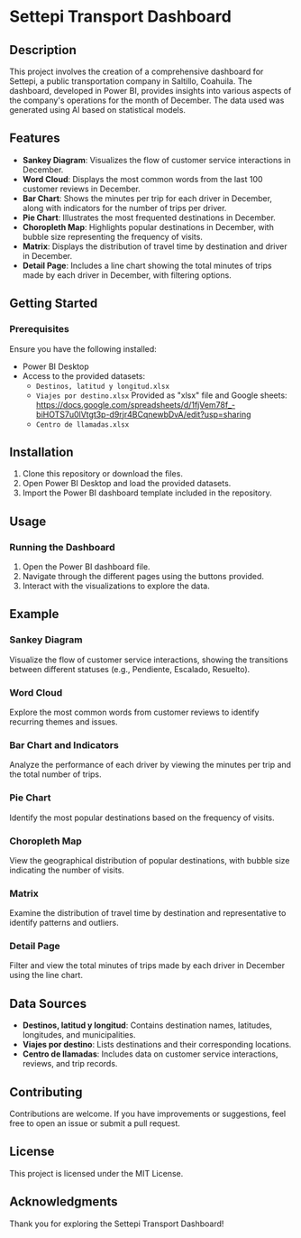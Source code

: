 # Settepi Transport Dashboard

## Description
This project involves the creation of a comprehensive dashboard for Settepi, a public transportation company in Saltillo, Coahuila. The dashboard, developed in Power BI, provides insights into various aspects of the company's operations for the month of December. The data used was generated using AI based on statistical models.

## Features
- **Sankey Diagram**: Visualizes the flow of customer service interactions in December.
- **Word Cloud**: Displays the most common words from the last 100 customer reviews in December.
- **Bar Chart**: Shows the minutes per trip for each driver in December, along with indicators for the number of trips per driver.
- **Pie Chart**: Illustrates the most frequented destinations in December.
- **Choropleth Map**: Highlights popular destinations in December, with bubble size representing the frequency of visits.
- **Matrix**: Displays the distribution of travel time by destination and driver in December.
- **Detail Page**: Includes a line chart showing the total minutes of trips made by each driver in December, with filtering options.

## Getting Started

### Prerequisites
Ensure you have the following installed:
- Power BI Desktop
- Access to the provided datasets:
  - `Destinos, latitud y longitud.xlsx`
  - `Viajes por destino.xlsx` Provided as "xlsx" file and Google sheets: https://docs.google.com/spreadsheets/d/1fjVem78f_-biHOTS7u0lVtgt3p-d9rjr4BCqnewbDvA/edit?usp=sharing  
  - `Centro de llamadas.xlsx`

## Installation

1. Clone this repository or download the files.
2. Open Power BI Desktop and load the provided datasets.
3. Import the Power BI dashboard template included in the repository.

## Usage

### Running the Dashboard
1. Open the Power BI dashboard file.
2. Navigate through the different pages using the buttons provided.
3. Interact with the visualizations to explore the data.

## Example

### Sankey Diagram
Visualize the flow of customer service interactions, showing the transitions between different statuses (e.g., Pendiente, Escalado, Resuelto).

### Word Cloud
Explore the most common words from customer reviews to identify recurring themes and issues.

### Bar Chart and Indicators
Analyze the performance of each driver by viewing the minutes per trip and the total number of trips.

### Pie Chart
Identify the most popular destinations based on the frequency of visits.

### Choropleth Map
View the geographical distribution of popular destinations, with bubble size indicating the number of visits.

### Matrix
Examine the distribution of travel time by destination and representative to identify patterns and outliers.

### Detail Page
Filter and view the total minutes of trips made by each driver in December using the line chart.

## Data Sources
- **Destinos, latitud y longitud**: Contains destination names, latitudes, longitudes, and municipalities.
- **Viajes por destino**: Lists destinations and their corresponding locations.
- **Centro de llamadas**: Includes data on customer service interactions, reviews, and trip records.

## Contributing
Contributions are welcome. If you have improvements or suggestions, feel free to open an issue or submit a pull request.

## License
This project is licensed under the MIT License.

## Acknowledgments
Thank you for exploring the Settepi Transport Dashboard!
